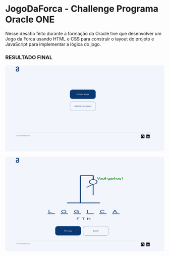 # JogoDaForca - Challenge Programa Oracle ONE
<p>Nesse desafio feito durante a formação da Oracle tive que desenvolver um Jogo da Forca usando HTML e CSS para construir o layout do projeto e JavaScript para implementar a lógica do jogo.</p>

### RESULTADO FINAL

<img width="600px" height="auto"  src="assets/img/jogo-da-forca.png"></img>

<img width="600px" height="auto"  src="assets/img/jogo-da-forca-resultado.png"></img>
